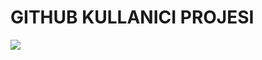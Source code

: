 <H1>GITHUB KULLANICI PROJESI</H1>
<img src="https://user-images.githubusercontent.com/120845296/227342606-fdc9c754-baad-4bae-9cdf-f2365d050239.gif)">
